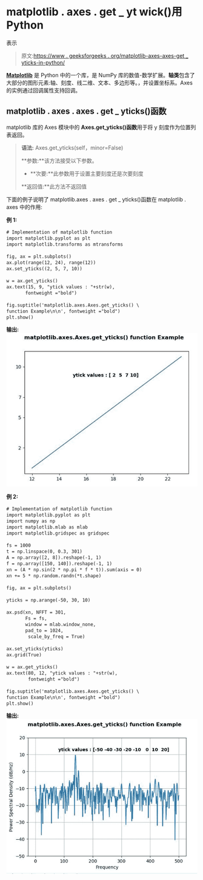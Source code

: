 # matplotlib . axes . get _ yt wick()用 Python

表示

> 原文:[https://www . geeksforgeeks . org/matplotlib-axes-axes-get _ yticks-in-python/](https://www.geeksforgeeks.org/matplotlib-axes-axes-get_yticks-in-python/)

**[Matplotlib](https://www.geeksforgeeks.org/python-introduction-matplotlib/)** 是 Python 中的一个库，是 NumPy 库的数值-数学扩展。**轴类**包含了大部分的图形元素:轴、刻度、线二维、文本、多边形等。，并设置坐标系。Axes 的实例通过回调属性支持回调。

## matplotlib . axes . axes . get _ yticks()函数

matplotlib 库的 Axes 模块中的 **Axes.get_yticks()函数**用于将 y 刻度作为位置列表返回。

> **语法:** Axes.get_yticks(self，minor=False)
> 
> **参数:**该方法接受以下参数。
> 
> *   **次要:**此参数用于设置主要刻度还是次要刻度
> 
> **返回值:**此方法不返回值

下面的例子说明了 matplotlib.axes . axes . get _ yticks()函数在 matplotlib . axes 中的作用:

**例 1:**

```
# Implementation of matplotlib function
import matplotlib.pyplot as plt
import matplotlib.transforms as mtransforms

fig, ax = plt.subplots()
ax.plot(range(12, 24), range(12))
ax.set_yticks((2, 5, 7, 10))

w = ax.get_yticks()
ax.text(15, 9, "ytick values : "+str(w), 
       fontweight ="bold")

fig.suptitle('matplotlib.axes.Axes.get_yticks() \
function Example\n\n', fontweight ="bold")
plt.show()
```

**输出:**
![](img/76e636e852e05b29267e0f2651814473.png)

**例 2:**

```
# Implementation of matplotlib function
import matplotlib.pyplot as plt
import numpy as np
import matplotlib.mlab as mlab
import matplotlib.gridspec as gridspec

fs = 1000
t = np.linspace(0, 0.3, 301)
A = np.array([2, 8]).reshape(-1, 1)
f = np.array([150, 140]).reshape(-1, 1)
xn = (A * np.sin(2 * np.pi * f * t)).sum(axis = 0)
xn += 5 * np.random.randn(*t.shape)

fig, ax = plt.subplots()

yticks = np.arange(-50, 30, 10)

ax.psd(xn, NFFT = 301,
       Fs = fs, 
       window = mlab.window_none, 
       pad_to = 1024,
        scale_by_freq = True)

ax.set_yticks(yticks)
ax.grid(True)

w = ax.get_yticks()
ax.text(80, 12, "ytick values : "+str(w), 
        fontweight ="bold")

fig.suptitle('matplotlib.axes.Axes.get_yticks() \
function Example\n\n', fontweight ="bold")
plt.show()
```

**输出:**
![](img/2fbfbb78789bf6ae87887b283f2cab92.png)